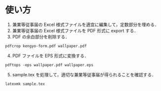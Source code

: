 # 使い方

1. 兼業等従事届の Excel 様式ファイルを適宜に編集して，定数部分を埋める．
2. 兼業等従事届の Excel 様式ファイルを PDF 形式に export する．
3. PDF の余白部分を削除する．

```
pdfcrop kengyo-form.pdf wallpaper.pdf
```

4. PDF ファイルを EPS 形式に変換する．

```
pdftops -eps wallpaper.pdf wallpaper.eps
```

5. sample.tex を処理して，適切な兼業等従事届が得られることを確認する．

```
latexmk sample.tex
```
